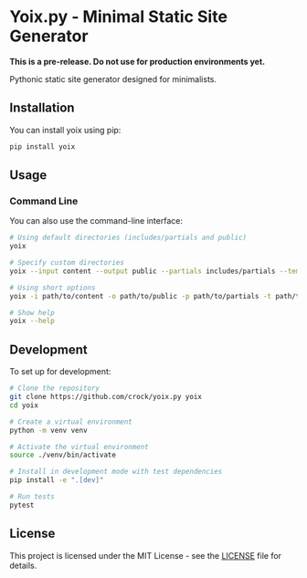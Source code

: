 # Yoix.py - Minimal Static Site Generator 

**This is a pre-release. Do not use for production environments yet.**

Pythonic static site generator designed for minimalists.

## Installation

You can install yoix using pip:

```bash
pip install yoix
```

## Usage

### Command Line

You can also use the command-line interface:

```bash
# Using default directories (includes/partials and public)
yoix

# Specify custom directories
yoix --input content --output public --partials includes/partials --templates includes/templates

# Using short options
yoix -i path/to/content -o path/to/public -p path/to/partials -t path/to/templates

# Show help
yoix --help
```

## Development

To set up for development:

```bash
# Clone the repository
git clone https://github.com/crock/yoix.py yoix
cd yoix

# Create a virtual environment
python -m venv venv

# Activate the virtual environment
source ./venv/bin/activate

# Install in development mode with test dependencies
pip install -e ".[dev]"

# Run tests
pytest
```

## License

This project is licensed under the MIT License - see the [LICENSE](https://github.com/crock/yoix-core/blob/main/LICENSE) file for details.
